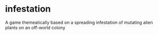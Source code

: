 # infestation
A game themeatically based on a spreading infestation of mutating alien plants on an off-world colony
